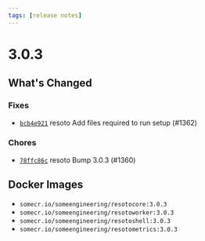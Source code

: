```yaml
---
tags: [release notes]
---
```


# 3.0.3

## What's Changed

### Fixes

- [`bcb4e921`](https://github.com/someengineering/resoto/commit/bcb4e921) <span class="badge badge--secondary">resoto</span> Add files required to run setup (#1362)

### Chores

- [`78ffc86c`](https://github.com/someengineering/resoto/commit/78ffc86c) <span class="badge badge--secondary">resoto</span> Bump 3.0.3 (#1360)

<!--truncate-->

## Docker Images

- `somecr.io/someengineering/resotocore:3.0.3`
- `somecr.io/someengineering/resotoworker:3.0.3`
- `somecr.io/someengineering/resotoshell:3.0.3`
- `somecr.io/someengineering/resotometrics:3.0.3`
